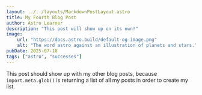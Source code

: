 ```yaml
---
layout: ../../layouts/MarkdownPostLayout.astro
title: My Fourth Blog Post
author: Astro Learner
description: "This post will show up on its own!"
image:
    url: "https://docs.astro.build/default-og-image.png"
    alt: "The word astro against an illustration of planets and stars."
pubDate: 2025-07-18
tags: ["astro", "successes"]
---
```

This post should show up with my other blog posts, because `import.meta.glob()` is returning a list of all my posts in order to create my list.